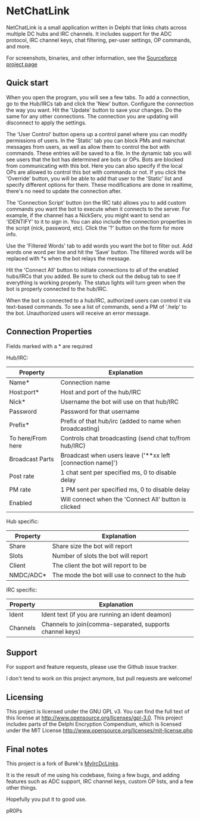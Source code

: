 NetChatLink
===========

NetChatLink is a small application written in Delphi that links chats across multiple DC hubs and IRC channels. It includes support for the ADC protocol, IRC channel keys, chat filtering, per-user settings, OP commands, and more.

For screenshots, binaries, and other information, see the [Sourceforce project page](http://sourceforge.net/projects/netchatlink)


Quick start
-----------

When you open the program, you will see a few tabs. To add a connection, go to the Hub/IRCs tab and click the 'New' button. Configure the connection the way you want. Hit the 'Update' button to save your changes. Do the same for any other connections. The connection you are updating will disconnect to apply the settings.

The 'User Control' button opens up a control panel where you can modify permissions of users. In the 'Static' tab you can block PMs and mainchat messages from users, as well as allow them to control the bot with commands. These entries will be saved to a file. In the dynamic tab you will see users that the bot has determined are bots or OPs. Bots are blocked from communicating with this bot. Here you can also specify if the local OPs are allowed to control this bot with commands or not. If you click the 'Override' button, you will be able to add that user to the 'Static' list and specify different options for them. These modifications are done in realtime, there's no need to update the connection after.

The 'Connection Script' button (on the IRC tab) allows you to add custom commands you want the bot to execute when it connects to the server. For example, if the channel has a NickServ, you might want to send an 'IDENTIFY' to it to sign in. You can also include the connection properties in the script (nick, password, etc). Click the '?' button on the form for more info.

Use the 'Filtered Words' tab to add words you want the bot to filter out. Add words one word per line and hit the 'Save' button. The filtered words will be replaced with \*s when the bot relays the message.

Hit the 'Connect All' button to initiate connections to all of the enabled hubs/IRCs that you added. Be sure to check out the debug tab to see if everything is working properly. The status lights will turn green when the bot is properly connected to the hub/IRC.

When the bot is connected to a hub/IRC, authorized users can control it via text-based commands. To see a list of commands, send a PM of '.help' to the bot. Unauthorized users will receive an error message.

Connection Properties
---------------------

Fields marked with a * are required

Hub/IRC:

| Property          | Explanation                                                 |
|-------------------|-------------------------------------------------------------|
| Name\*            | Connection name                                             |
| Host:port\*       | Host and port of the hub/IRC                                |
| Nick\*            | Username the bot will use on that hub/IRC                   |
| Password          | Password for that username                                  |
| Prefix\*          | Prefix of that hub/irc (added to name when broadcasting)    |
| To here/From here | Controls chat broadcasting (send chat to/from hub/IRC)      |
| Broadcast Parts   | Broadcast when users leave ('\*\*xx left [connection name]')|
| Post rate         | 1 chat sent per specified ms, 0 to disable delay            |
| PM rate           | 1 PM sent per specified ms, 0 to disable delay              |
| Enabled           | Will connect when the 'Connect All' button is clicked       |
	
Hub specific:

| Property   | Explanation                                     |
|------------|-------------------------------------------------|
| Share      | Share size the bot will report                  |
| Slots      | Number of slots the bot will report             |
| Client     | The client the bot will report to be            |
| NMDC/ADC\* | The mode the bot will use to connect to the hub |

IRC specific:

| Property | Explanation                                              |
|----------|----------------------------------------------------------|
| Ident    | Ident text (if you are running an ident deamon)          |
| Channels | Channels to join(comma-separated, supports channel keys) |

Support
-------
For support and feature requests, please use the Github issue tracker.

I don't tend to work on this project anymore, but pull requests are welcome!

Licensing
---------

This project is licensed under the GNU GPL v3. You can find the full text of this license at <http://www.opensource.org/licenses/gpl-3.0>. This project includes parts of the Delphi Encryption Compendium, which is licensed under the MIT License <http://www.opensource.org/licenses/mit-license.php>

Final notes
-----------

This project is a fork of Burek's [MyIrcDcLinks](http://myircdclinks.sourceforge.net/).

It is the result of me using his codebase, fixing a few bugs, and adding features such as ADC support, IRC channel keys, custom OP lists, and a few other things.

Hopefully you put it to good use.

pR0Ps
